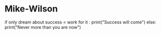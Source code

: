 # Mike-Wilson
if only dream about success &lt; work for it :   print("Success will come") else:   print("Never more than you are now")
